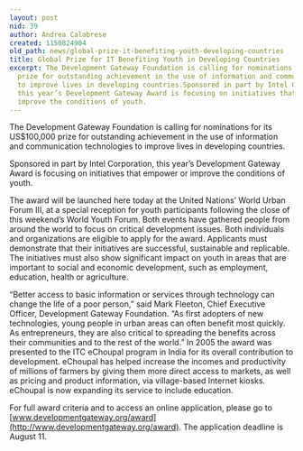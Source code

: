 ```yaml
---
layout: post
nid: 39
author: Andrea Calabrese
created: 1150824904
old_path: news/global-prize-it-benefiting-youth-developing-countries
title: Global Prize for IT Benefiting Youth in Developing Countries
excerpt: The Development Gateway Foundation is calling for nominations for its US$100,000
  prize for outstanding achievement in the use of information and communication technologies
  to improve lives in developing countries.Sponsored in part by Intel Corporation,
  this year’s Development Gateway Award is focusing on initiatives that empower or
  improve the conditions of youth.
---
```


The Development Gateway Foundation is calling for nominations for its US$100,000 prize for outstanding achievement in the use of information and communication technologies to improve lives in developing countries.

Sponsored in part by Intel Corporation, this year’s Development Gateway Award is focusing on initiatives that empower or improve the conditions of youth.

The award will be launched here today at the United Nations’ World Urban Forum III, at a special reception for youth participants following the close of this weekend’s World Youth Forum. Both events have gathered people from around the world to focus on critical development issues. Both individuals and organizations are eligible to apply for the award. Applicants must demonstrate that their initiatives are successful, sustainable and replicable. The initiatives must also show significant impact on youth in areas that are important to social and economic development, such as employment, education, health or agriculture.

“Better access to basic information or services through technology can change the life of a poor person,” said Mark Fleeton, Chief Executive Officer, Development Gateway Foundation. “As first adopters of new technologies, young people in urban areas can often benefit most quickly. As entrepreneurs, they are also critical to spreading the benefits across their communities and to the rest of the world.” In 2005 the award was presented to the ITC eChoupal program in India for its overall contribution to development. eChoupal has helped increase the incomes and productivity of millions of farmers by giving them more direct access to markets, as well as pricing and product information, via village-based Internet kiosks. eChoupal is now expanding its service to include education.

For full award criteria and to access an online application, please go to [www.developmentgateway.org/award](http://www.developmentgateway.org/award). The application deadline is August 11.
